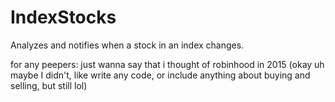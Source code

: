 # IndexStocks
Analyzes and notifies when a stock in an index changes.

for any peepers: just wanna say that i thought of robinhood in 2015
(okay uh maybe I didn't, like write any code, or include anything about buying and selling, but still lol)
